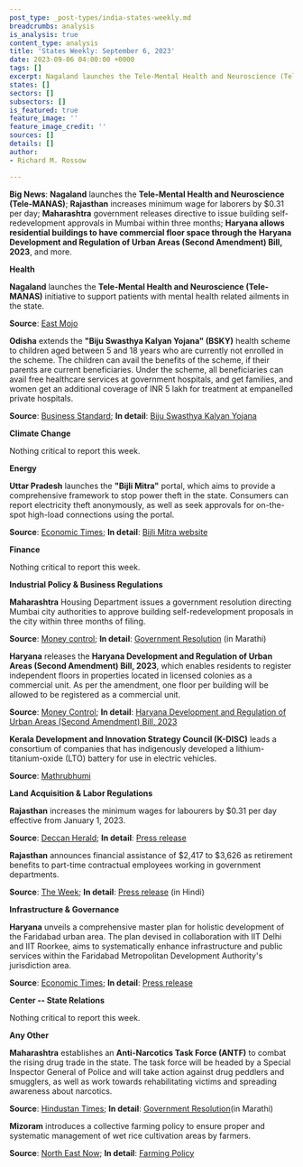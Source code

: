 ```yaml
---
post_type: _post-types/india-states-weekly.md
breadcrumbs: analysis
is_analysis: true
content_type: analysis
title: 'States Weekly: September 6, 2023'
date: 2023-09-06 04:00:00 +0000
tags: []
excerpt: Nagaland launches the Tele-Mental Health and Neuroscience (Tele-MANAS); Rajasthan increases minimum wage for laborers by $0.31 per day; Maharashtra government releases directive to issue building self-redevelopment approvals in Mumbai within three months; Haryana allows residential buildings to have commercial floor space through the Haryana Development and Regulation of Urban Areas (Second Amendment) Bill, 2023, and more. 
states: []
sectors: []
subsectors: []
is_featured: true
feature_image: ''
feature_image_credit: ''
sources: []
details: []
author:
- Richard M. Rossow

---
```



**Big News**: **Nagaland** launches the **Tele-Mental Health and Neuroscience (Tele-MANAS)**; **Rajasthan** increases minimum wage for laborers by $0.31 per day; **Maharashtra** government releases directive to issue building self-redevelopment approvals in Mumbai within three months; **Haryana allows residential buildings to have commercial floor space through the** **Haryana Development and Regulation of Urban Areas (Second Amendment) Bill, 2023**, and more.

**Health**

**Nagaland** launches the **Tele-Mental Health and Neuroscience (Tele-MANAS)** initiative to support patients with mental health related ailments in the state. 

**Source**: [East Mojo](https://www.eastmojo.com/nagaland/2023/08/30/nagaland-launches-tele-manas-to-fight-mental-health-challenges/)

**Odisha** extends the **"Biju Swasthya Kalyan Yojana" (BSKY)** health scheme to children aged between 5 and 18 years who are currently not enrolled in the scheme. The children can avail the benefits of the scheme, if their parents are current beneficiaries. Under the scheme, all beneficiaries can avail free healthcare services at government hospitals, and get families, and women get an additional coverage of INR 5 lakh for treatment at empanelled private hospitals. 

**Source**: [Business Standard](https://www.business-standard.com/india-news/odisha-extends-health-scheme-benefits-to-children-in-5-to-18-yrs-age-group-123083000423_1.html); **In detail**: [Biju Swasthya Kalyan Yojana](https://bsky.odisha.gov.in/bsky/home)

**Climate Change**

Nothing critical to report this week.

**Energy**

**Uttar Pradesh** launches the **"Bijli Mitra"** portal, which aims to provide a comprehensive framework to stop power theft in the state. Consumers can report electricity theft anonymously, as well as seek approvals for on-the-spot high-load connections using the portal. 

**Source**: [Economic Times](https://energy.economictimes.indiatimes.com/news/power/up-looks-to-plug-power-theft-via-bijli-mitra-portal-give-on-spot-approval-for-higher-load-connections/103238040); **In detail**: [Bijli Mitra website](https://bijlimitra.uppcl.org/)

**Finance**

Nothing critical to report this week.

**Industrial Policy & Business Regulations**

**Maharashtra** Housing Department issues a government resolution directing Mumbai city authorities to approve building self-redevelopment proposals in the city within three months of filing. 

**Source**: [Money control](https://www.moneycontrol.com/news/business/real-estate/maharashtra-government-mandates-self-redevelopment-approval-in-mumbai-within-3-months-of-application-11295741.html); **In detail**: [Government Resolution](https://gr.maharashtra.gov.in/Site/Upload/Government%20Resolutions/English/202308291802019809.pdf) (in Marathi)

**Haryana** releases the **Haryana Development and Regulation of Urban Areas (Second Amendment) Bill, 2023**, which enables residents to register independent floors in properties located in licensed colonies as a commercial unit. As per the amendment, one floor per building will be allowed to be registered as a commercial unit. 

**Source**: [Money Control](https://www.moneycontrol.com/news/business/real-estate/haryana-allows-registration-of-independent-floors-as-commercial-units-in-licensed-colonies-11277421.html); **In detail**: [Haryana Development and Regulation of Urban Areas (Second Amendment) Bill, 2023](https://cms.neva.gov.in/FileStructure_HR/Notices/c2248e07-b710-42d1-8089-01747e99eb59.pdf)

**Kerala Development and Innovation Strategy Council (K-DISC)** leads a consortium of companies that has indigenously developed a lithium-titanium-oxide (LTO) battery for use in electric vehicles. 

**Source**: [Mathrubhumi](https://english.mathrubhumi.com/features/technology/kerala-s-own-lithium-battery-unveiled-aims-to-revolutinise-electric-vehicle-industry-1.8870169)

**Land Acquisition & Labor Regulations**

**Rajasthan** increases the minimum wages for labourers by $0.31 per day effective from January 1, 2023. 

**Source**: [Deccan Herald](https://www.deccanherald.com/india/rajasthan/rajasthan-govt-approves-hike-in-minimum-wages-for-labourers-by-rs-26-per-day-2663885); **In detail**: [Press release](https://cmo.rajasthan.gov.in/pressreleasedetail/120872)

**Rajasthan** announces financial assistance of $2,417 to $3,626 as retirement benefits to part-time contractual employees working in government departments. 

**Source**: [The Week](https://www.theweek.in/wire-updates/national/2023/08/29/des62-rj-cabinet.html); **In detail**: [Press release](https://dipr.rajasthan.gov.in/press-release-detail/121105/0) (in Hindi)

**Infrastructure & Governance**

**Haryana** unveils a comprehensive master plan for holistic development of the Faridabad urban area. The plan devised in collaboration with IIT Delhi and IIT Roorkee, aims to systematically enhance infrastructure and public services within the Faridabad Metropolitan Development Authority's jurisdiction area. 

**Source**: [Economic Times](https://realty.economictimes.indiatimes.com/news/infrastructure/haryana-cm-unveils-master-plan-for-holistic-development-of-urban-area-in-faridabad/103328700); **In detail**: [Press release](http://manoharlalkhattar.in/node/31862)

**Center -- State Relations**

Nothing critical to report this week.

**Any Other**

**Maharashtra** establishes an **Anti-Narcotics Task Force (ANTF)** to combat the rising drug trade in the state. The task force will be headed by a Special Inspector General of Police and will take action against drug peddlers and smugglers, as well as work towards rehabilitating victims and spreading awareness about narcotics. 

**Source**: [Hindustan Times](https://www.hindustantimes.com/cities/mumbai-news/maharashtra-government-sets-up-anti-narcotics-task-force-to-curb-drug-trade-in-the-state-101693508928440.html); **In detail**: [Government Resolution](https://gr.maharashtra.gov.in/Site/Upload/Government%20Resolutions/English/202308311215369329.pdf)(in Marathi)

**Mizoram** introduces a collective farming policy to ensure proper and systematic management of wet rice cultivation areas by farmers. 

**Source**: [North East Now](https://nenow.in/north-east-news/mizoram/mizoram-government-introduces-collective-farming-policy-to-boost-rice-production.html); **In detail**: [Farming Policy](https://agriculturemizoram.nic.in/Downloads/Policy.pdf)
